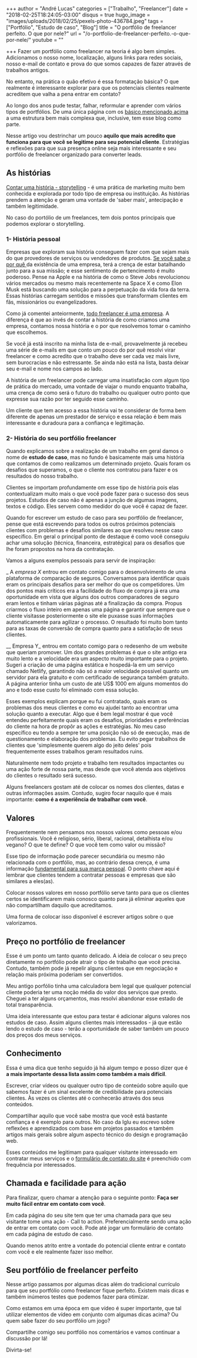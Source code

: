 +++
author = "André Lucas"
categories = ["Trabalho", "Freelancer"]
date = "2018-02-25T18:24:05-03:00"
disqus = true
hugo_image = "images/uploads/2018/02/25/pexels-photo-436784.jpeg"
tags = ["Portfólio", "Estudo de caso", "Blog"]
title = "O portfólio de freelancer perfeito. O que por nele?"
url = "/o-portfolio-de-freelancer-perfeito.-o-que-por-nele/"
youtube = ""

+++
Fazer um portfólio como freelancer na teoria é algo bem simples. Adicionamos o nosso nome, localização, alguns links para redes sociais, nosso e-mail de contato e prova do que somos capazes de fazer através de trabalhos antigos.

No entanto, na prática o quão efetivo é essa formatação básica? O que realmente é interessante explorar para que os potenciais clientes realmente acreditem que valha a pena entrar em contato?

Ao longo dos anos pude testar, falhar, reformular e aprender com vários tipos de portfólios. De uma única página com os [básico mencionado acima](https://websites.igluonline.com/) a uma estrutura bem mais complexa que, inclusive, tem esse blog como parte.

Nesse artigo vou destrinchar um pouco **aquilo que mais acredito que funciona para que você se legitime para seu potencial cliente**. Estratégias e reflexões para que sua presença online seja mais interessante e seu portfólio de freelancer organizado para converter leads.

## As histórias

[Contar uma história - storytelling](https://marketingdeconteudo.com/storytelling-guia/) - é uma prática de marketing muito bem conhecida e explorada por todo tipo de empresa ou instituição. As histórias prendem a atenção e geram uma vontade de 'saber mais', antecipação e também legitimidade.

No caso do portólio de um freelances, tem dois pontos principais que podemos explorar o storytelling.

### 1- História pessoal

Empresas que exploram sua história conseguem fazer com que sejam mais do que provedores de serviços ou vendedores de produtos. [Se você sabe o por quê ](https://www.ted.com/talks/simon_sinek_how_great_leaders_inspire_action?language=pt-br)da existência de uma empresa, terá a crença de estar batalhando junto para a sua missão; e esse sentimento de pertencimento é muito poderoso. Pense na Apple e na história de como o Steve Jobs revolucionou vários mercados ou mesmo mais recentemente na Space X e como Elon Musk está buscando uma solução para a perpetuação da vida fora da terra. Essas histórias carregam sentidos e missões que transformam clientes em fãs, missionários ou evangelizadores.

Como já comentei anteiormente, [todo freelancer é uma empresa](https://www.igluonline.com/esta-na-sua-hora-de-trabalhar-como-freelancer/). A diferença é que ao invés de contar a história de como criamos uma empresa, contamos nossa história e o por que resolvemos tomar o caminho que escolhemos.

Se você já está inscrito na minha lista de e-mail, provavelmente já recebeu uma série de e-mails em que conto um pouco do por quê resolvi virar freelancer e como acredito que o trabalho deve ser cada vez mais livre, sem burocracias e não estressante. Se ainda não está na lista, basta deixar seu e-mail e nome nos campos ao lado.

A história de um freelancer pode carregar uma insatisfação com algum tipo de prática do mercado, uma vontade de viajar o mundo enquanto trabalha, uma crença de como será o futuro do trabalho ou qualquer outro ponto que expresse sua razão por ter seguido esse caminho.

Um cliente que tem acesso a essa história vai te considerar de forma bem diferente de apenas um prestador de serviço e essa relação é bem mais interessante e duradoura para a confiança e legitimação.

### 2- História do seu portfólio freelancer

Quando explicamos sobre a realização de um trabalho em geral damos o nome de **estudo de caso**, mas no fundo é basicamente mais uma história que contamos de como realizamos um determinado projeto. Quais foram os desafios que superamos, o que o cliente nos contratou para fazer e os resultados do nosso trabalho.

Clientes se importam profundamente om esse tipo de história pois elas contextualizam muito mais o que você pode fazer para o sucesso dos seus projetos. Estudos de caso não é apenas a junção de algumas imagens, textos e código. Eles servem como medidor do que você é capaz de fazer.

Quando for escrever um estudo de caso para seu portfólio de freelancer, pense que está escrevendo para todos os outros próximos potenciais clientes com problemas e desafios similares ao que resolveu nesse caso específico. Em geral o principal ponto de destaque é como você conseguiu achar uma solução (técnica, financeira, estratégica) para os desafios que lhe foram propostos na hora da contratação.

Vamos a alguns exemplos pessoais para servir de inspiração:

_ A _empresa X_ entrou em contato comigo para o desenvolvimento de uma plataforma de comparação de seguros. Conversamos para identificar quais eram os principais desafios para ser melhor do que os competidores. Um dos pontos mais críticos era a facilidade do fluxo de compra já era uma oportunidade em vista que alguns dos outros comparadores de seguro eram lentos e tinham várias páginas até a finalização da compra. Propus criarmos o fluxo inteiro em apenas uma página e garantir que sempre que o cliente visitasse posteriormente o site ele puxasse suas informações automaticamente para agilizar o processo. O resultado foi muito bom tanto para as taxas de conversão de compra quanto para a satisfação de seus clientes.

__ Empresa Y_ entrou em contato comigo para o redesenho de um website que queriam promover. Um dos grandes problemas é que o site antigo era muito lento e a velocidade era um aspecto muito importante para o projeto. Sugeri a criação de uma página estática e hospedá-la em um serviço chamado Netlify, garantindo não só a maior velocidade possível quanto um servidor para ela gratuito e com certificado de segurança também gratuito. A página anterior tinha um custo de até US$ 1000 em alguns momentos do ano e todo esse custo foi eliminado com essa solução.

Esses exemplos explicam porque eu fui contratado, quais eram os problemas dos meus clientes e como eu ajudei tanto ao encontrar uma solução quanto a executar. Algo que é bem legal mostrar é que você entendeu perfeitamente quais eram os desafios, prioridades e preferências do cliente na hora de propôr as ações e estratégias. No meu caso específico eu tendo a sempre ter uma posição não só de execução, mas de questionamento e elaboração dos problemas. Eu evito pegar trabalhos de clientes que 'simplesmente querem algo do jeito deles' pois frequentemente esses trabalhos geram resultados ruins.

Naturalmente nem todo projeto e trabalho tem resultados impactantes ou uma ação forte de nossa parte, mas desde que você atenda aos objetivos do clientes o resultado será sucesso.

Alguns freelancers gostam até de colocar os nomes dos clientes, datas e outras informações assim. Contudo, sugiro focar naquilo que é mais importante: **como é a experiência de trabalhar com você**.

## Valores

Frequentemente nem pensamos nos nossos valores como pessoas e/ou profissionais. Você é religioso, sério, liberal, racional, detalhista e/ou vegano? O que te define? O que você tem como valor ou missão?

Esse tipo de informação pode parecer secundária ou mesmo não relacionada com o portfólio, mas, ao contrário dessa crença, é uma informação [fundamental para sua marca pessoal](https://www.igluonline.com/5-dicas-de-como-investir-em-sua-marca-pessoal-e-ser-unico-em-seu-mercado/). O ponto chave aqui é lembrar que clientes tendem a contratar pessoas e empresas que são similares a eles(as).

Colocar nossos valores em nosso portfólio serve tanto para que os clientes certos se identificarem mais conosco quanto para já eliminar aqueles que não compartilham daquilo que acreditamos.

Uma forma de colocar isso disponível é escrever artigos sobre o que valorizamos.

## Preço no portfólio de freelancer

Esse é um ponto um tanto quanto delicado. A ideia de colocar o seu preço diretamente no portfólio pode atrair o tipo de trabalho que você precisa. Contudo, também pode já repelir alguns clientes que em negociação e relação mais próxima poderiam ser convertidos.

Meu antigo porfólio tinha uma calculadora bem legal que qualquer potencial cliente poderia ter uma noção média do valor dos serviços que presto. Cheguei a ter alguns orçamentos, mas resolvi abandonar esse estado de total transparência.

Uma ideia interessante que estou para testar é adicionar alguns valores nos estudos de caso. Assim alguns clientes mais interessados - já que estão lendo o estudo de caso - terão a oportunidade de saber também um pouco dos preços dos meus serviços.

## Conhecimento

Essa é uma dica que tenho seguido já há algum tempo e posso dizer que é **a mais importante dessa lista assim como também a mais difícil**.

Escrever, criar vídeos ou qualquer outro tipo de conteúdo sobre aquilo que sabemos fazer é um sinal excelente de credibilidade para potenciais clientes. Às vezes os clientes até o conhecerão através dos seus conteúdos.

Compartilhar aquilo que você sabe mostra que você está bastante confiança e é exemplo para outros. No caso da Iglu eu escrevo sobre reflexões e aprendizados com base em projetos passados e também artigos mais gerais sobre algum aspecto técnico do design e programação web.

Esses conteúdos me legitimam para qualquer visitante interessado em contratar meus serviços e o [formulário de contato do site](https://www.igluonline.com/contato) é preenchido com frequência por interessados.

## Chamada e facilidade para ação

Para finalizar, quero chamar a atenção para o seguinte ponto: **Faça ser muito fácil entrar em contato com você**.

Em cada página do seu site tem que ter uma chamada para que seu visitante tome uma ação - Call to action. Preferencialmente sendo uma ação de entrar em contato com você. Pode até jogar um formulário de contato em cada página de estudo de caso.

Quando menos atrito entre a vontade do potencial cliente entrar e contato com você e ele realmente fazer isso melhor.

## Seu portfólio de freelancer perfeito

Nesse artigo passamos por algumas dicas além do tradicional currículo para que seu portfólio como freelancer fique perfeito. Existem mais dicas e também inúmeros testes que podemos fazer para otimizar.

Como estamos em uma época em que vídeo é super importante, que tal utilizar elementos de vídeo em conjunto com algumas dicas acima? Ou quem sabe fazer do seu portfólio um jogo?

Compartilhe comigo seu portfólio nos comentários e vamos continuar a discussão por lá!

Divirta-se!